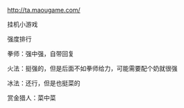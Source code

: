 http://ta.maougame.com/

挂机小游戏



强度排行

拳师：强中强，自带回复

火法：挺强的，但是后面不如拳师给力，可能需要配个奶就很强

冰法：还行，但是也挺菜的

赏金猎人：菜中菜